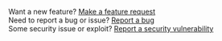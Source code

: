 Want a new feature? [Make a feature request](https://github.com/Tech-TTGames/Tickets-Plus/issues/new?assignees=&labels=enhancement%2C+Feature&template=enhancement.md&title=) <br>
Need to report a bug or issue? [Report a bug](https://github.com/Tech-TTGames/Tickets-Plus/issues/new?assignees=&labels=bug&template=issue.md&title=) <br>
Some security issue or exploit? [Report a security vulnerability](https://github.com/Tech-TTGames/Tickets-Plus/security/advisories/new) <br>

